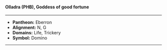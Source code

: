 #### Olladra (PHB), Goddess of good fortune
___

- **Pantheon:** Eberron
- **Alignment:** N, G
- **Domains:** Life, Trickery
- **Symbol:** Domino
___
